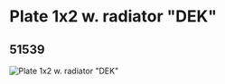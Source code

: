 # Plate 1x2 w. radiator "DEK"
## 51539
![Plate 1x2 w. radiator "DEK"](https://lc-www-live-s.legocdn.com/media/bricks/5/2/4246939.jpg)